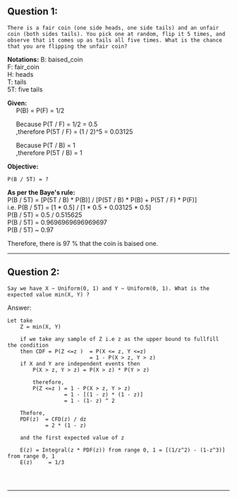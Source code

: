 
## Question 1:
```
There is a fair coin (one side heads, one side tails) and an unfair coin (both sides tails). You pick one at random, flip it 5 times, and observe that it comes up as tails all five times. What is the chance that you are flipping the unfair coin?
```

**Notations:**
    B: baised_coin \
    F: fair_coin \
    H: heads \
    T: tails \
    5T: five tails 

**Given:**    
&nbsp;&nbsp;&nbsp;&nbsp;&nbsp;P(B) = P(F) = 1/2  

&nbsp;&nbsp;&nbsp;&nbsp;&nbsp;Because      P(T / F) = 1/2 = 0.5   
&nbsp;&nbsp;&nbsp;&nbsp;&nbsp;,therefore   P(5T / F) = (1 / 2)^5 = 0.03125 

&nbsp;&nbsp;&nbsp;&nbsp;&nbsp;Because     P(T / B) = 1   
&nbsp;&nbsp;&nbsp;&nbsp;&nbsp;,therefore   P(5T / B) = 1

**Objective:**

    P(B / 5T) = ?

**As per the Baye's rule:** \
        P(B / 5T) =  [P(5T / B) * P(B)] / [P(5T / B) * P(B) + P(5T / F) * P(F)] \
i.e.    P(B / 5T) =  [1 * 0.5] / [1 * 0.5 + 0.03125 * 0.5] \
        P(B / 5T) =  0.5 / 0.515625 \
        P(B / 5T) = 0.9696969696969697 \
        P(B / 5T) ~ 0.97

Therefore, there is 97 % that the coin is baised one.

---

## Question 2:
```
Say we have X ~ Uniform(0, 1) and Y ~ Uniform(0, 1). What is the expected value min(X, Y) ?
```
Answer: 

```
Let take 
    Z = min(X, Y)

    if we take any sample of Z i.e z as the upper bound to fullfill the condition
    then CDF = P(Z <=z )  = P(X <= z, Y <=z)
                          = 1 - P(X > z, Y > z)
    if X and Y are independent events then 
        P(X > z, Y > z) = P(X > z) * P(Y > z)

        therefore, 
        P(Z <=z ) = 1 - P(X > z, Y > z)
                  = 1 - [(1 - z) * (1 - z)]
                  = 1 - (1- z) ^ 2

    Thefore, 
    PDF(z)  = CFD(z) / dz
            = 2 * (1 - z)
    
    and the first expected value of z

    E(z) = Integral(z * PDF(z)) from range 0, 1 = [(1/z^2) - (1-z^3)] from range 0, 1
    E(z)     = 1/3

    
    
```

        

    


---
